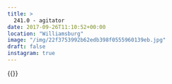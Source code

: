 ```yaml
---
title: >
  241.0 - agitator
date: 2017-09-26T11:10:52+00:00
location: "Williamsburg"
image: "/img/22f3753992b62edb398f0555960139eb.jpg"
draft: false
instagram: true
---
```


{{<photo src="/img/22f3753992b62edb398f0555960139eb.jpg">}}
